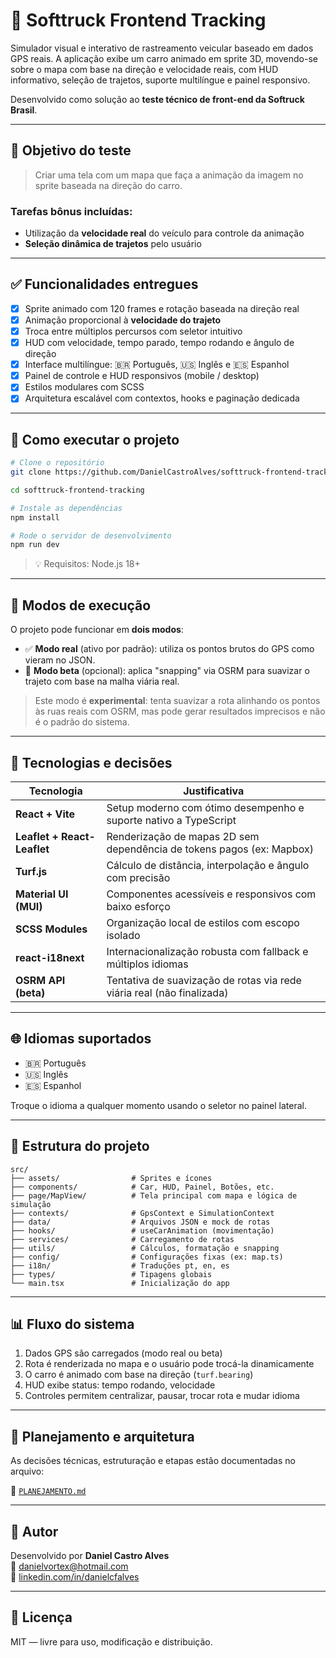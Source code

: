 # 🚚 Softtruck Frontend Tracking

Simulador visual e interativo de rastreamento veicular baseado em dados GPS reais. A aplicação exibe um carro animado em sprite 3D, movendo-se sobre o mapa com base na direção e velocidade reais, com HUD informativo, seleção de trajetos, suporte multilíngue e painel responsivo.

Desenvolvido como solução ao **teste técnico de front-end da Softruck Brasil**.

---

## 🎯 Objetivo do teste

> Criar uma tela com um mapa que faça a animação da imagem no sprite baseada na direção do carro.

### Tarefas bônus incluídas:
- Utilização da **velocidade real** do veículo para controle da animação
- **Seleção dinâmica de trajetos** pelo usuário

---

## ✅ Funcionalidades entregues

- [x] Sprite animado com 120 frames e rotação baseada na direção real
- [x] Animação proporcional à **velocidade do trajeto**
- [x] Troca entre múltiplos percursos com seletor intuitivo
- [x] HUD com velocidade, tempo parado, tempo rodando e ângulo de direção
- [x] Interface multilíngue: 🇧🇷 Português, 🇺🇸 Inglês e 🇪🇸 Espanhol
- [x] Painel de controle e HUD responsivos (mobile / desktop)
- [x] Estilos modulares com SCSS
- [x] Arquitetura escalável com contextos, hooks e paginação dedicada

---

## 🚀 Como executar o projeto

```bash
# Clone o repositório
git clone https://github.com/DanielCastroAlves/softtruck-frontend-tracking.git

cd softtruck-frontend-tracking

# Instale as dependências
npm install

# Rode o servidor de desenvolvimento
npm run dev
```

> 💡 Requisitos: Node.js 18+

---

## 🔀 Modos de execução

O projeto pode funcionar em **dois modos**:

- ✅ **Modo real** (ativo por padrão): utiliza os pontos brutos do GPS como vieram no JSON.
- 🧪 **Modo beta** (opcional): aplica "snapping" via OSRM para suavizar o trajeto com base na malha viária real.

> Este modo é **experimental**: tenta suavizar a rota alinhando os pontos às ruas reais com OSRM, mas pode gerar resultados imprecisos e não é o padrão do sistema.


---

## 🧠 Tecnologias e decisões

| Tecnologia              | Justificativa |
|-------------------------|---------------|
| **React + Vite**        | Setup moderno com ótimo desempenho e suporte nativo a TypeScript |
| **Leaflet + React-Leaflet** | Renderização de mapas 2D sem dependência de tokens pagos (ex: Mapbox) |
| **Turf.js**             | Cálculo de distância, interpolação e ângulo com precisão |
| **Material UI (MUI)**   | Componentes acessíveis e responsivos com baixo esforço |
| **SCSS Modules**        | Organização local de estilos com escopo isolado |
| **react-i18next**       | Internacionalização robusta com fallback e múltiplos idiomas |
| **OSRM API (beta)**     | Tentativa de suavização de rotas via rede viária real (não finalizada) |

---

## 🌐 Idiomas suportados

- 🇧🇷 Português
- 🇺🇸 Inglês
- 🇪🇸 Espanhol

Troque o idioma a qualquer momento usando o seletor no painel lateral.

---

## 📁 Estrutura do projeto

```
src/
├── assets/                # Sprites e ícones
├── components/            # Car, HUD, Painel, Botões, etc.
├── page/MapView/          # Tela principal com mapa e lógica de simulação
├── contexts/              # GpsContext e SimulationContext
├── data/                  # Arquivos JSON e mock de rotas
├── hooks/                 # useCarAnimation (movimentação)
├── services/              # Carregamento de rotas
├── utils/                 # Cálculos, formatação e snapping
├── config/                # Configurações fixas (ex: map.ts)
├── i18n/                  # Traduções pt, en, es
├── types/                 # Tipagens globais
└── main.tsx               # Inicialização do app
```

---

## 📊 Fluxo do sistema

1. Dados GPS são carregados (modo real ou beta)
2. Rota é renderizada no mapa e o usuário pode trocá-la dinamicamente
3. O carro é animado com base na direção (`turf.bearing`) 
4. HUD exibe status: tempo rodando, velocidade 
5. Controles permitem centralizar, pausar, trocar rota e mudar idioma

---

## 📄 Planejamento e arquitetura

As decisões técnicas, estruturação e etapas estão documentadas no arquivo:

📁 [`PLANEJAMENTO.md`](./PLANEJAMENTO.md)

---

## 👤 Autor

Desenvolvido por **Daniel Castro Alves**  
📧 [danielvortex@hotmail.com](mailto:danielvortex@hotmail.com)  
🔗 [linkedin.com/in/danielcfalves](https://linkedin.com/in/danielcfalves)

---

## 📝 Licença

MIT — livre para uso, modificação e distribuição.
